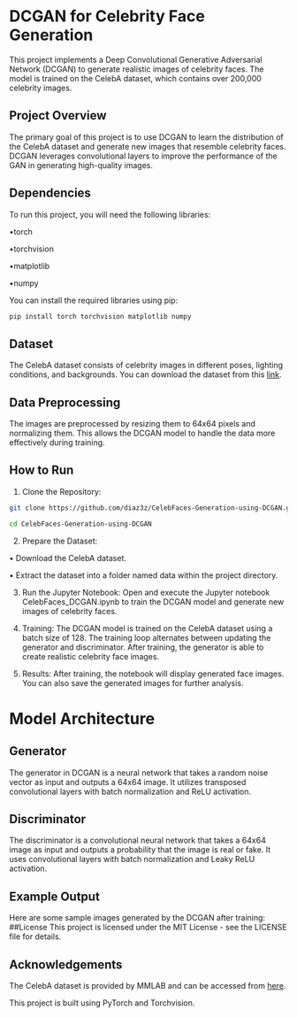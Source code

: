 # DCGAN for Celebrity Face Generation
This project implements a Deep Convolutional Generative Adversarial Network (DCGAN) to generate realistic images of celebrity faces. The model is trained on the CelebA dataset, which contains over 200,000 celebrity images.
## Project Overview
The primary goal of this project is to use DCGAN to learn the distribution of the CelebA dataset and generate new images that resemble celebrity faces. DCGAN leverages convolutional layers to improve the performance of the GAN in generating high-quality images.
## Dependencies
To run this project, you will need the following libraries:

•torch

•torchvision

•matplotlib

•numpy

You can install the required libraries using pip:

```bash
pip install torch torchvision matplotlib numpy

```
## Dataset
The CelebA dataset consists of celebrity images in different poses, lighting conditions, and backgrounds. You can download the dataset from this [link](https://mmlab.ie.cuhk.edu.hk/projects/CelebA.html).
## Data Preprocessing
The images are preprocessed by resizing them to 64x64 pixels and normalizing them. This allows the DCGAN model to handle the data more effectively during training.
## How to Run
1. Clone the Repository:
```bash
git clone https://github.com/diaz3z/CelebFaces-Generation-using-DCGAN.git

cd CelebFaces-Generation-using-DCGAN
```
2. Prepare the Dataset:

• Download the CelebA dataset.

• Extract the dataset into a folder named data within the project directory.

3. Run the Jupyter Notebook:
Open and execute the Jupyter notebook CelebFaces_DCGAN.ipynb to train the DCGAN model and generate new images of celebrity faces.
4. Training:
The DCGAN model is trained on the CelebA dataset using a batch size of 128. The training loop alternates between updating the generator and discriminator. After training, the generator is able to create realistic celebrity face images.

5. Results:
After training, the notebook will display generated face images. You can also save the generated images for further analysis.
# Model Architecture
## Generator
The generator in DCGAN is a neural network that takes a random noise vector as input and outputs a 64x64 image. It utilizes transposed convolutional layers with batch normalization and ReLU activation.

## Discriminator
The discriminator is a convolutional neural network that takes a 64x64 image as input and outputs a probability that the image is real or fake. It uses convolutional layers with batch normalization and Leaky ReLU activation.

## Example Output
Here are some sample images generated by the DCGAN after training:
##License
This project is licensed under the MIT License - see the LICENSE file for details.

## Acknowledgements
The CelebA dataset is provided by MMLAB and can be accessed from [here](https://mmlab.ie.cuhk.edu.hk/projects/CelebA.html).

This project is built using PyTorch and Torchvision.


